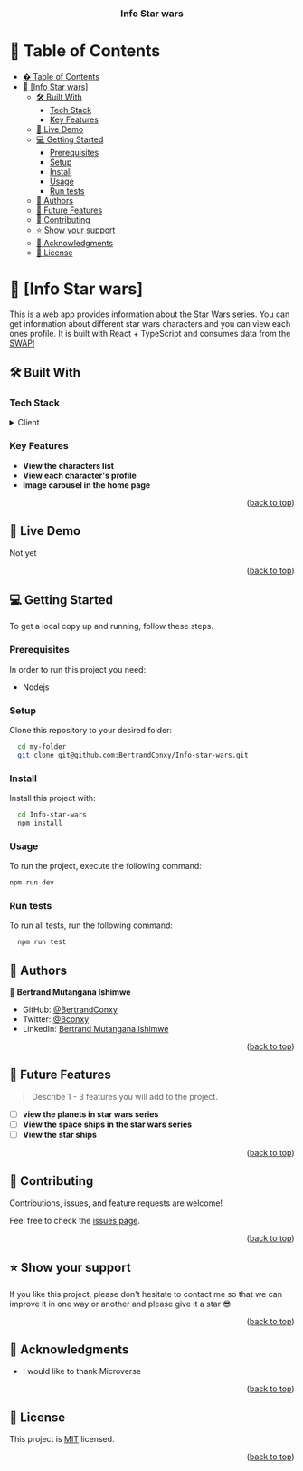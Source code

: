 <a name="readme-top"></a>

<div align="center">

  <h3><b>Info Star wars</b></h3>

</div>

<!-- TABLE OF CONTENTS -->

# 📗 Table of Contents

- [� Table of Contents](#-table-of-contents)
- [📖 \[Info Star wars\] ](#-info-star-wars-)
  - [🛠 Built With ](#-built-with-)
    - [Tech Stack ](#tech-stack-)
    - [Key Features ](#key-features-)
  - [🚀 Live Demo ](#-live-demo-)
  - [💻 Getting Started ](#-getting-started-)
    - [Prerequisites](#prerequisites)
    - [Setup](#setup)
    - [Install](#install)
    - [Usage](#usage)
    - [Run tests](#run-tests)
  - [👥 Authors ](#-authors-)
  - [🔭 Future Features ](#-future-features-)
  - [🤝 Contributing ](#-contributing-)
  - [⭐️ Show your support ](#️-show-your-support-)
  - [🙏 Acknowledgments ](#-acknowledgments-)
  - [📝 License ](#-license-)

<!-- PROJECT DESCRIPTION -->

# 📖 [Info Star wars] <a name="about-project"></a>

This is a web app provides information about the Star Wars series. You can get information about different star wars characters and you can view each ones profile. It is built with React + TypeScript and consumes data from the [SWAPI](https://swapi.dev/documentation#intro)

## 🛠 Built With <a name="built-with"></a>

### Tech Stack <a name="tech-stack"></a>

<details>
  <summary>Client</summary>
  <ul>
    <li><a href="https://reactjs.org/">React.js with TypeScript</a></li>
  </ul>
</details>

<!-- Features -->

### Key Features <a name="key-features"></a>

- **View the characters list**
- **View each character's profile**
- **Image carousel in the home page**

<p align="right">(<a href="#readme-top">back to top</a>)</p>

<!-- LIVE DEMO -->

## 🚀 Live Demo <a name="live-demo"></a>

Not yet

<p align="right">(<a href="#readme-top">back to top</a>)</p>

<!-- GETTING STARTED -->

## 💻 Getting Started <a name="getting-started"></a>

To get a local copy up and running, follow these steps.

### Prerequisites

In order to run this project you need:

- Nodejs

### Setup

Clone this repository to your desired folder:

```sh
  cd my-folder
  git clone git@github.com:BertrandConxy/Info-star-wars.git
```

### Install

Install this project with:

```sh
  cd Info-star-wars
  npm install
```

### Usage

To run the project, execute the following command:

```sh
npm run dev
```

### Run tests

To run all tests, run the following command:

```sh
  npm run test
```

<!-- AUTHORS -->

## 👥 Authors <a name="authors"></a>

👤 **Bertrand Mutangana Ishimwe**

- GitHub: [@BertrandConxy](https://github.com/BertrandConxy)
- Twitter: [@Bconxy](https://twitter.com/BertrandMutanga)
- LinkedIn: [Bertrand Mutangana Ishimwe](https://www.linkedin.com/in/bertrandmutangana)

<p align="right">(<a href="#readme-top">back to top</a>)</p>

<!-- FUTURE FEATURES -->

## 🔭 Future Features <a name="future-features"></a>

> Describe 1 - 3 features you will add to the project.

- [ ] **view the planets in star wars series**
- [ ] **View the space ships in the star wars series**
- [ ] **View the star ships**

<p align="right">(<a href="#readme-top">back to top</a>)</p>

<!-- CONTRIBUTING -->

## 🤝 Contributing <a name="contributing"></a>

Contributions, issues, and feature requests are welcome!

Feel free to check the [issues page](https://github.com/BertrandConxy/Info-star-wars/issues/).

<p align="right">(<a href="#readme-top">back to top</a>)</p>

<!-- SUPPORT -->

## ⭐️ Show your support <a name="support"></a>

If you like this project, please don't hesitate to contact me so that we can improve it in one way or another and please give it a star 😎

<p align="right">(<a href="#readme-top">back to top</a>)</p>

<!-- ACKNOWLEDGEMENTS -->

## 🙏 Acknowledgments <a name="acknowledgements"></a>

- I would like to thank Microverse

<p align="right">(<a href="#readme-top">back to top</a>)</p>

<!-- LICENSE -->

## 📝 License <a name="license"></a>

This project is [MIT](./LICENSE) licensed.

<p align="right">(<a href="#readme-top">back to top</a>)</p>

